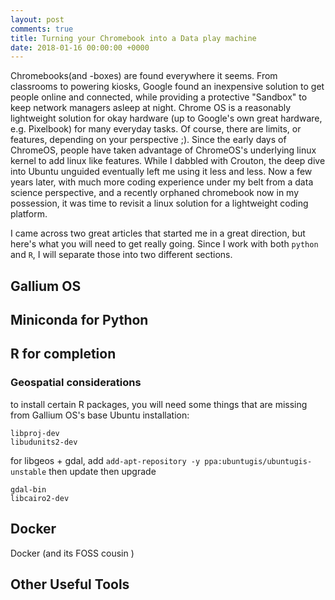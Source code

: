 ```yaml
---
layout: post
comments: true
title: Turning your Chromebook into a Data play machine
date: 2018-01-16 00:00:00 +0000
---
```

Chromebooks(and -boxes) are found everywhere it seems. From classrooms to powering kiosks, Google found an inexpensive solution to get people online and connected, while providing a protective "Sandbox" to keep network managers asleep at night. Chrome OS is a reasonably lightweight solution for okay hardware (up to Google's own great hardware, e.g. Pixelbook) for many everyday tasks. Of course, there are limits, or features, depending on your perspective ;). Since the early days of ChromeOS, people have taken advantage of ChromeOS's underlying linux kernel to add linux like features. While I dabbled with Crouton, the deep dive into Ubuntu unguided eventually left me using it less and less. Now a few years later, with much more coding experience under my belt from a data science perspective, and a recently orphaned chromebook now in my possession, it was time to revisit a linux solution for a lightweight coding platform.

I came across two great articles that started me in a great direction, but here's what you will need to get really going. Since I work with both `python` and `R`, I will separate those into two different sections.

## Gallium OS

## Miniconda for Python

## R for completion

### Geospatial considerations

to install certain R packages, you will need some things that are missing from Gallium OS's base Ubuntu installation:

    libproj-dev
    libudunits2-dev

for libgeos + gdal, add `add-apt-repository -y ppa:ubuntugis/ubuntugis-unstable` then update then upgrade

    gdal-bin
    libcairo2-dev

## Docker

Docker (and its FOSS cousin )

## Other Useful Tools